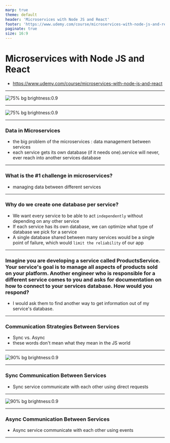 ```yaml
---
marp: true
theme: default
header: 'Microservices with Node JS and React'
footer: 'https://www.udemy.com/course/microservices-with-node-js-and-react'
paginate: true
size: 16:9
---
```


# Microservices with Node JS and React

- https://www.udemy.com/course/microservices-with-node-js-and-react

---

![75% bg brightness:0.9](mn.png)

---

![75% bg brightness:0.9](ms.png)

---

### Data in Microservices

- the big problem of the microservices : data management between services
- each service gets its own database (if it needs one).service will never, ever reach into another services database

---

### What is the #1 challenge in microservices?

- managing data between different services

---

### Why do we create one database per service?

- We want every service to be able to act `independently` without depending on any other service
- If each service has its own database, we can optimize what type of database we pick for a service
- A single database shared between many services would be a single point of failure, which would `limit the reliability` of our app

---

### Imagine you are developing a service called ProductsService. Your service's goal is to manage all aspects of products sold on your platform. Another engineer who is responsible for a different service comes to you and asks for documentation on how to connect to your services database. How would you respond?

- ​I would ask them to find another way to get information out of my service's database.

---

### Communication Strategies Between Services

- Sync vs. Async
- these words don't mean what they mean in the JS world

---

![90% bg brightness:0.9](com.png)

---

### Sync Communication Between Services

- Sync service communicate with each other using direct requests

---

![90% bg brightness:0.9](sync.png)

---

### Async Communication Between Services

- Async service communicate with each other using events

---

